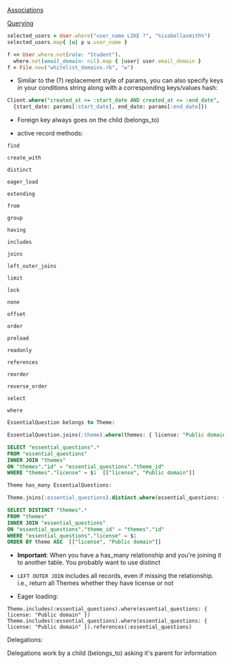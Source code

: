 [Associations](https://guides.rubyonrails.org/association_basics.html)

[Querying](https://guides.rubyonrails.org/active_record_querying.html)


```ruby
selected_users = User.where("user_name LIKE ?", "%isabellasmith%")
selected_users.map{ |u| p u.user_name }
```

```ruby
f << User.where.not(role: "Student").
  where.not(email_domain: nil).map { |user| user.email_domain }
f = File.new("whitelist_domains.rb", "w")
```

* Similar to the (?) replacement style of params, you can also specify keys in
your conditions string along with a corresponding keys/values hash:

```sql
Client.where("created_at >= :start_date AND created_at <= :end_date",
  {start_date: params[:start_date], end_date: params[:end_date]})
```

* Foreign key always goes on the child (belongs_to)

* active record methods:

`find`

`create_with`

`distinct`

`eager_load`

`extending`

`from`

`group`

`having`

`includes`

`joins`

`left_outer_joins`

`limit`

`lock`

`none`

`offset`

`order`

`preload`

`readonly`

`references`

`reorder`

`reverse_order`

`select`

`where`

```sql
EssentialQuestion belongs to Theme:

EssentialQuestion.joins(:theme).where(themes: { license: "Public domain" })

SELECT "essential_questions".*
FROM "essential_questions"
INNER JOIN "themes"
ON "themes"."id" = "essential_questions"."theme_id"
WHERE "themes"."license" = $1  [["license", "Public domain"]]
```

```sql
Theme has_many EssentialQuestions:

Theme.joins(:essential_questions).distinct.where(essential_questions: { license: "Public domain" })

SELECT DISTINCT "themes".*
FROM "themes"
INNER JOIN "essential_questions"
ON "essential_questions"."theme_id" = "themes"."id"
WHERE "essential_questions"."license" = $1
ORDER BY theme ASC  [["license", "Public domain"]]
```

* **Important**: When you have a has_many relationship and you're joining it to
another table. You probably want to use distinct

* `LEFT OUTER JOIN` includes all records, even if missing the relationship. i.e.,
return all Themes whether they have license or not

* Eager loading:

`Theme.includes(:essential_questions).where(essential_questions: { license: "Public domain" })`
`Theme.includes(:essential_questions).where(essential_questions: { license: "Public domain" }).references(:essential_questions)`

Delegations:

Delegations work by a child (belongs_to) asking it's parent for information

